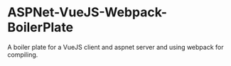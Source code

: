 # ASPNet-VueJS-Webpack-BoilerPlate
A boiler plate for a VueJS client and aspnet server and using webpack for compiling.
